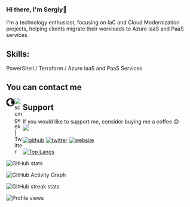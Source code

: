 ### Hi there, I'm Sergiy👋
I'm a technology enthusiast, focusing on IaC and Cloud Modernization projects, helping clients migrate their workloads to Azure IaaS and PaaS services.

## Skills: 
PowerShell / Terraform / Azure IaaS and PaaS Services

## You can contact me

[<img align="left" alt="www.the38.page" width="22" src="https://raw.githubusercontent.com/iconic/open-iconic/master/svg/globe.svg" />][website]
[<img align="left" alt="sccmgeek | Twitter" width="22" src="https://cdn.jsdelivr.net/npm/simple-icons@v3/icons/twitter.svg" />][twitter]


## Support
If you would like to support me, consider buying me a coffee 😊 <br>
<a href="https://www.buymeacoffee.com/sergiy"><img src="https://cdn.buymeacoffee.com/buttons/v2/default-yellow.png" width="125" /></a>

[<img src='https://cdn.jsdelivr.net/npm/simple-icons@3.0.1/icons/github.svg' alt='github' height='40'>](https://github.com/stsyg)  [<img src='https://cdn.jsdelivr.net/npm/simple-icons@3.0.1/icons/twitter.svg' alt='twitter' height='40'>](https://twitter.com/sccmgeek)  [<img src='https://cdn.jsdelivr.net/npm/simple-icons@3.0.1/icons/icloud.svg' alt='website' height='40'>](https://www.the38.page)  

[![Top Langs](https://github-readme-stats.vercel.app/api/top-langs/?username=stsyg)](https://github.com/anuraghazra/github-readme-stats)

![GitHub stats](https://github-readme-stats.vercel.app/api?username=stsyg&show_icons=true&count_private=true)  

![GitHub Activity Graph](https://activity-graph.herokuapp.com/graph?username=stsyg)  

![GitHub streak stats](https://github-readme-streak-stats.herokuapp.com/?user=stsyg)  

![Profile views](https://gpvc.arturio.dev/stsyg)  

[website]: https://www.the38.page
[twitter]: https://twitter.com/sccmgeek
